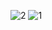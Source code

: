 ![2](https://cloud.githubusercontent.com/assets/16962727/14481955/42968fe0-0155-11e6-9a32-0e3539af50e7.JPG)
![1](https://cloud.githubusercontent.com/assets/16962727/14481956/42a06d8a-0155-11e6-807e-00a4b82fa639.JPG)
